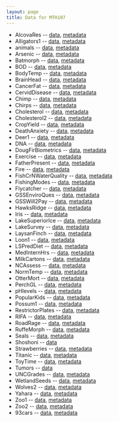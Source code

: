 ```yaml
---
layout: page
title: Data for MTH107
---
```


* AlcovaRes -- [data](https://raw.githubusercontent.com/droglenc/NCData/master/AlcovaRes.csv), [metadata](https://raw.githubusercontent.com/droglenc/NCData/master/AlcovaRes_meta.txt)
* Alligators1 -- [data](https://raw.githubusercontent.com/droglenc/NCData/master/Alligators1.csv), [metadata](https://raw.githubusercontent.com/droglenc/NCData/master/Alligators1_meta.txt)
* animals -- [data](https://raw.githubusercontent.com/droglenc/NCData/master/animals.csv), [metadata](https://raw.githubusercontent.com/droglenc/NCData/master/animals_meta.txt)
* Arsenic -- [data](https://raw.githubusercontent.com/droglenc/NCData/master/Arsenic.csv), [metadata](https://raw.githubusercontent.com/droglenc/NCData/master/Arsenic_meta.txt)
* Batmorph -- [data](https://raw.githubusercontent.com/droglenc/NCData/master/Batmorph.csv), [metadata](https://raw.githubusercontent.com/droglenc/NCData/master/Batmorph_meta.txt)
* BOD -- [data](https://raw.githubusercontent.com/droglenc/NCData/master/BOD.csv), [metadata](https://raw.githubusercontent.com/droglenc/NCData/master/BOD_meta.txt)
* BodyTemp -- [data](https://raw.githubusercontent.com/droglenc/NCData/master/BodyTemp.csv), [metadata](https://raw.githubusercontent.com/droglenc/NCData/master/BodyTemp_meta.txt)
* BrainHead -- [data](https://raw.githubusercontent.com/droglenc/NCData/master/BrainHead.csv), [metadata](https://raw.githubusercontent.com/droglenc/NCData/master/BrainHead_meta.txt)
* CancerFat -- [data](https://raw.githubusercontent.com/droglenc/NCData/master/CancerFat.csv), [metadata](https://raw.githubusercontent.com/droglenc/NCData/master/CancerFat_meta.txt)
* CervidDisease -- [data](https://raw.githubusercontent.com/droglenc/NCData/master/CervidDisease.csv), [metadata](https://raw.githubusercontent.com/droglenc/NCData/master/CervidDisease_meta.txt)
* Chimp -- [data](https://raw.githubusercontent.com/droglenc/NCData/master/Chimp.csv), [metadata](https://raw.githubusercontent.com/droglenc/NCData/master/Chimp_meta.txt)
* Chirps -- [data](https://raw.githubusercontent.com/droglenc/NCData/master/Chirps.csv), [metadata](https://raw.githubusercontent.com/droglenc/NCData/master/Chirps_meta.txt)
* Cholesterol -- [data](https://raw.githubusercontent.com/droglenc/NCData/master/Cholesterol.csv), [metadata](https://raw.githubusercontent.com/droglenc/NCData/master/Cholesterol_meta.txt)
* Cholesterol2 -- [data](https://raw.githubusercontent.com/droglenc/NCData/master/Cholesterol2.csv), [metadata](https://raw.githubusercontent.com/droglenc/NCData/master/Cholesterol2_meta.txt)
* CropYield -- [data](https://raw.githubusercontent.com/droglenc/NCData/master/CropYield.csv), [metadata](https://raw.githubusercontent.com/droglenc/NCData/master/CropYield_meta.txt)
* DeathAnxiety -- [data](https://raw.githubusercontent.com/droglenc/NCData/master/DeathAnxiety.csv), [metadata](https://raw.githubusercontent.com/droglenc/NCData/master/DeathAnxiety_meta.txt)
* Deer1 -- [data](https://raw.githubusercontent.com/droglenc/NCData/master/Deer1.csv), [metadata](https://raw.githubusercontent.com/droglenc/NCData/master/Deer1_meta.txt)
* DNA -- [data](https://raw.githubusercontent.com/droglenc/NCData/master/DNA.csv), [metadata](https://raw.githubusercontent.com/droglenc/NCData/master/DNA_meta.txt)
* DougFirBiometrics -- [data](https://raw.githubusercontent.com/droglenc/NCData/master/DougFirBiometrics.csv), [metadata](https://raw.githubusercontent.com/droglenc/NCData/master/DougFirBiometrics_meta.txt)
* Exercise -- [data](https://raw.githubusercontent.com/droglenc/NCData/master/Exercise.csv), [metadata](https://raw.githubusercontent.com/droglenc/NCData/master/Exercise_meta.txt)
* FatherPresent -- [data](https://raw.githubusercontent.com/droglenc/NCData/master/FatherPresent.csv), [metadata](https://raw.githubusercontent.com/droglenc/NCData/master/FatherPresent_meta.txt)
* Fire -- [data](https://raw.githubusercontent.com/droglenc/NCData/master/Fire.csv), [metadata](https://raw.githubusercontent.com/droglenc/NCData/master/Fire_meta.txt)
* FishCrNWaterQuality -- [data](https://raw.githubusercontent.com/droglenc/NCData/master/FishCrNWaterQuality.csv), [metadata](https://raw.githubusercontent.com/droglenc/NCData/master/FishCrNWaterQuality_meta.txt)
* FishingModes -- [data](https://raw.githubusercontent.com/droglenc/NCData/master/FishingModes.csv), [metadata](https://raw.githubusercontent.com/droglenc/NCData/master/FishingModes_meta.txt)
* Flycatcher -- [data](https://raw.githubusercontent.com/droglenc/NCData/master/Flycatcher.csv), [metadata](https://raw.githubusercontent.com/droglenc/NCData/master/Flycatcher_meta.txt)
* GSSEnviroQues -- [data](https://raw.githubusercontent.com/droglenc/NCData/master/GSSEnviroQues.csv), [metadata](https://raw.githubusercontent.com/droglenc/NCData/master/GSSEnviroQues_meta.txt)
* GSSWill2Pay -- [data](https://raw.githubusercontent.com/droglenc/NCData/master/GSSWill2Pay.csv), [metadata](https://raw.githubusercontent.com/droglenc/NCData/master/GSSWill2Pay_meta.txt)
* HawksRidge -- [data](https://raw.githubusercontent.com/droglenc/NCData/master/HawksRidge.csv), [metadata](https://raw.githubusercontent.com/droglenc/NCData/master/HawksRidge_meta.txt)
* Iris -- [data](https://raw.githubusercontent.com/droglenc/NCData/master/Iris.csv), [metadata](https://raw.githubusercontent.com/droglenc/NCData/master/Iris_meta.txt)
* LakeSuperiorIce -- [data](https://raw.githubusercontent.com/droglenc/NCData/master/LakeSuperiorIce.csv), [metadata](https://raw.githubusercontent.com/droglenc/NCData/master/LakeSuperiorIce_meta.txt)
* LakeSurvey -- [data](https://raw.githubusercontent.com/droglenc/NCData/master/LakeSurvey.csv), [metadata](https://raw.githubusercontent.com/droglenc/NCData/master/LakeSurvey_meta.txt)
* LaysanFinch -- [data](https://raw.githubusercontent.com/droglenc/NCData/master/LaysanFinch.csv), [metadata](https://raw.githubusercontent.com/droglenc/NCData/master/LaysanFinch_meta.txt)
* Loon1 -- [data](https://raw.githubusercontent.com/droglenc/NCData/master/Loon1.csv), [metadata](https://raw.githubusercontent.com/droglenc/NCData/master/Loon1_meta.txt)
* LSPredDiet -- [data](https://raw.githubusercontent.com/droglenc/NCData/master/LSPredDiet.csv), [metadata](https://raw.githubusercontent.com/droglenc/NCData/master/LSPredDiet_meta.txt)
* MedInternHrs -- [data](https://raw.githubusercontent.com/droglenc/NCData/master/MedInternHrs.csv), [metadata](https://raw.githubusercontent.com/droglenc/NCData/master/MedInternHrs_meta.txt)
* MilkCartons -- [data](https://raw.githubusercontent.com/droglenc/NCData/master/MilkCartons.csv), [metadata](https://raw.githubusercontent.com/droglenc/NCData/master/MilkCartons_meta.txt)
* NCAssess -- [data](https://raw.githubusercontent.com/droglenc/NCData/master/NCAssess.csv), [metadata](https://raw.githubusercontent.com/droglenc/NCData/master/NCAssess_meta.txt)
* NormTemp -- [data](https://raw.githubusercontent.com/droglenc/NCData/master/NormTemp.csv), [metadata](https://raw.githubusercontent.com/droglenc/NCData/master/NormTemp_meta.txt)
* OtterMort -- [data](https://raw.githubusercontent.com/droglenc/NCData/master/OtterMort.csv), [metadata](https://raw.githubusercontent.com/droglenc/NCData/master/OtterMort_meta.txt)
* PerchGL -- [data](https://raw.githubusercontent.com/droglenc/NCData/master/PerchGL.csv), [metadata](https://raw.githubusercontent.com/droglenc/NCData/master/PerchGL_meta.txt)
* pHlevels -- [data](https://raw.githubusercontent.com/droglenc/NCData/master/pHlevels.csv), [metadata](https://raw.githubusercontent.com/droglenc/NCData/master/pHlevels_meta.txt)
* PopularKids -- [data](https://raw.githubusercontent.com/droglenc/NCData/master/PopularKids.csv), [metadata](https://raw.githubusercontent.com/droglenc/NCData/master/PopularKids_meta.txt)
* Possum1 -- [data](https://raw.githubusercontent.com/droglenc/NCData/master/Possum1.csv), [metadata](https://raw.githubusercontent.com/droglenc/NCData/master/Possum1_meta.txt)
* RestrictorPlates -- [data](https://raw.githubusercontent.com/droglenc/NCData/master/RestrictorPlates.csv), [metadata](https://raw.githubusercontent.com/droglenc/NCData/master/RestrictorPlates_meta.txt)
* RIFA -- [data](https://raw.githubusercontent.com/droglenc/NCData/master/RIFA.csv), [metadata](https://raw.githubusercontent.com/droglenc/NCData/master/RIFA_meta.txt)
* RoadRage -- [data](https://raw.githubusercontent.com/droglenc/NCData/master/RoadRage.csv), [metadata](https://raw.githubusercontent.com/droglenc/NCData/master/RoadRage_meta.txt)
* RuffeMorph -- [data](https://raw.githubusercontent.com/droglenc/NCData/master/RuffeMorph.csv), [metadata](https://raw.githubusercontent.com/droglenc/NCData/master/RuffeMorph_meta.txt)
* Seals -- [data](https://raw.githubusercontent.com/droglenc/NCData/master/Seals.csv), [metadata](https://raw.githubusercontent.com/droglenc/NCData/master/Seals_meta.txt)
* Shoshoni -- [data](https://raw.githubusercontent.com/droglenc/NCData/master/Shoshoni.csv)
* Strawberries -- [data](https://raw.githubusercontent.com/droglenc/NCData/master/Strawberries.csv), [metadata](https://raw.githubusercontent.com/droglenc/NCData/master/Strawberries_meta.txt)
* Titanic -- [data](https://raw.githubusercontent.com/droglenc/NCData/master/Titanic.csv), [metadata](https://raw.githubusercontent.com/droglenc/NCData/master/Titanic_meta.txt)
* ToyTime -- [data](https://raw.githubusercontent.com/droglenc/NCData/master/ToyTime.csv), [metadata](https://raw.githubusercontent.com/droglenc/NCData/master/ToyTime_meta.txt)
* Tumors -- [data](https://raw.githubusercontent.com/droglenc/NCData/master/Tumors.csv)
* UNCGrades -- [data](https://raw.githubusercontent.com/droglenc/NCData/master/UNCgrades.csv), [metadata](https://raw.githubusercontent.com/droglenc/NCData/master/UNCgrades_meta.txt)
* WetlandSeeds -- [data](https://raw.githubusercontent.com/droglenc/NCData/master/WetlandSeeds.csv), [metadata](https://raw.githubusercontent.com/droglenc/NCData/master/WetlandSeeds_meta.txt)
* Wolves2 -- [data](https://raw.githubusercontent.com/droglenc/NCData/master/Wolves2.csv), [metadata](https://raw.githubusercontent.com/droglenc/NCData/master/Wolves2_meta.txt)
* Yahara -- [data](https://raw.githubusercontent.com/droglenc/NCData/master/Yahara.csv), [metadata](https://raw.githubusercontent.com/droglenc/NCData/master/Yahara_meta.txt)
* Zoo1 -- [data](https://raw.githubusercontent.com/droglenc/NCData/master/Zoo1.csv), [metadata](https://raw.githubusercontent.com/droglenc/NCData/master/Zoo1_meta.txt)
* Zoo2 -- [data](https://raw.githubusercontent.com/droglenc/NCData/master/Zoo2.csv), [metadata](https://raw.githubusercontent.com/droglenc/NCData/master/Zoo2_meta.txt)
* 93cars -- [data](https://raw.githubusercontent.com/droglenc/NCData/master/93cars.csv), [metadata](https://raw.githubusercontent.com/droglenc/NCData/master/93cars_meta.txt)
